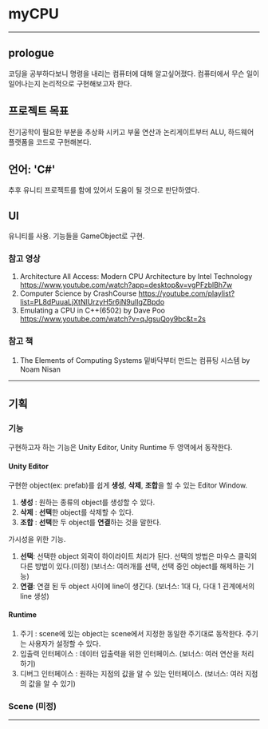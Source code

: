 # myCPU
---
## prologue

코딩을 공부하다보니 명령을 내리는 컴퓨터에 대해 알고싶어졌다. 컴퓨터에서 무슨 일이 일어나는지 논리적으로 구현해보고자 한다.

## 프로젝트 목표

전기공학이 필요한 부분을 추상화 시키고 부울 연산과 논리게이트부터 ALU, 하드웨어 플랫폼을 코드로 구현해본다.

## 언어: 'C#'
추후 유니티 프로젝트를 함에 있어서 도움이 될 것으로 판단하였다.

## UI
유니티를 사용. 기능들을 GameObject로 구현.

### 참고 영상

1. Architecture All Access: Modern CPU Architecture by Intel Technology
	https://www.youtube.com/watch?app=desktop&v=vgPFzblBh7w
2. Computer Science by CrashCourse
	https://youtube.com/playlist?list=PL8dPuuaLjXtNlUrzyH5r6jN9ulIgZBpdo
3. Emulating a CPU in C++(6502) by Dave Poo
	https://www.youtube.com/watch?v=qJgsuQoy9bc&t=2s

### 참고 책

1. The Elements of Computing Systems 밑바닥부터 만드는 컴퓨팅 시스템 by Noam Nisan
---
## 기획

### 기능 

구현하고자 하는 기능은 Unity Editor, Unity Runtime 두 영역에서 동작한다.

#### Unity Editor

구현한 object(ex: prefab)를 쉽게 **생성**, **삭제**, **조합**을 할 수 있는 Editor Window.
1. **생성** : 원하는 종류의 object를 생성할 수 있다.
2. **삭제** : **선택**한 object를 삭제할 수 있다.
3. **조합** : **선택**한 두 object를 **연결**하는 것을 말한다.

가시성을 위한 기능.
1. **선택**: 선택한 object 외곽이 하이라이트 처리가 된다. 선택의 방법은 마우스 클릭외 다른 방법이 있다.(미정) (보너스: 여러개를 선택, 선택 중인 object를 해제하는 기능)
2. **연결**: 연결 된 두 object 사이에 line이 생긴다. (보너스: 1대 다, 다대 1 괸계에서의 line 생성)

#### Runtime

1. 주기 : scene에 있는 object는 scene에서 지정한 동일한 주기대로 동작한다. 주기는 사용자가 설정할 수 있다.
2. 입출력 인터페이스 : 데이터 입출력을 위한 인터페이스. (보너스: 여러 연산을 처리하기)
3. 디버그 인터페이스 : 원하는 지점의 값을 알 수 있는 인터페이스. (보너스: 여러 지점의 값을 알 수 있기)

### Scene (미정)
---
